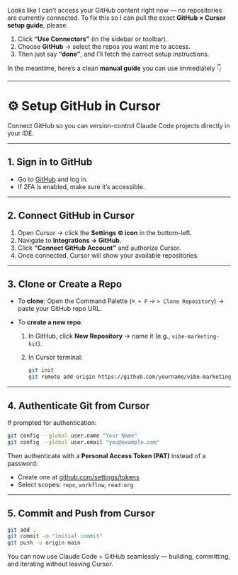 Looks like I can’t access your GitHub content right now — no repositories are currently connected.
To fix this so I can pull the exact **GitHub × Cursor setup guide**, please:

1. Click **“Use Connectors”** (in the sidebar or toolbar).
2. Choose **GitHub** → select the repos you want me to access.
3. Then just say **“done”**, and I’ll fetch the correct setup instructions.

In the meantime, here’s a clean **manual guide** you can use immediately 👇

---

# ⚙️ Setup GitHub in Cursor

Connect GitHub so you can version-control Claude Code projects directly in your IDE.

---

## 1. **Sign in to GitHub**

* Go to [GitHub](https://github.com/login) and log in.
* If 2FA is enabled, make sure it’s accessible.

---

## 2. **Connect GitHub in Cursor**

1. Open Cursor → click the **Settings ⚙️ icon** in the bottom-left.
2. Navigate to **Integrations → GitHub**.
3. Click **“Connect GitHub Account”** and authorize Cursor.
4. Once connected, Cursor will show your available repositories.

---

## 3. **Clone or Create a Repo**

* To **clone**:
  Open the Command Palette (`⌘ + P` → `> Clone Repository`) → paste your GitHub repo URL.
* To **create a new repo**:

  1. In GitHub, click **New Repository** → name it (e.g., `vibe-marketing-kit`).
  2. In Cursor terminal:

     ```bash
     git init
     git remote add origin https://github.com/yourname/vibe-marketing-kit.git
     ```

---

## 4. **Authenticate Git from Cursor**

If prompted for authentication:

```bash
git config --global user.name "Your Name"
git config --global user.email "you@example.com"
```

Then authenticate with a **Personal Access Token (PAT)** instead of a password:

* Create one at [github.com/settings/tokens](https://github.com/settings/tokens)
* Select scopes: `repo`, `workflow`, `read:org`

---

## 5. **Commit and Push from Cursor**

```bash
git add .
git commit -m "initial commit"
git push -u origin main
```

You can now use Claude Code + GitHub seamlessly — building, committing, and iterating without leaving Cursor.

